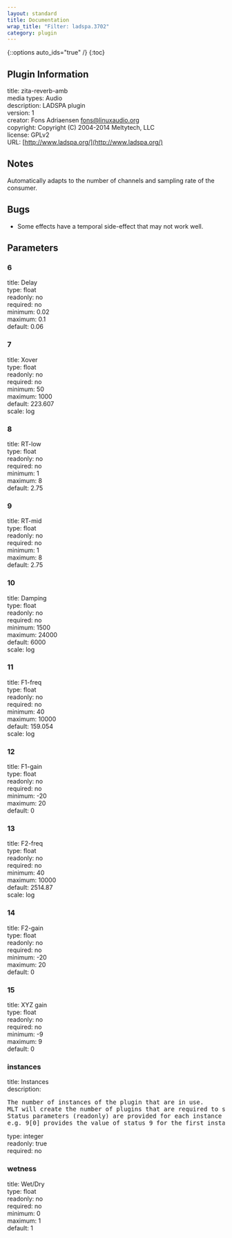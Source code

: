 ```yaml
---
layout: standard
title: Documentation
wrap_title: "Filter: ladspa.3702"
category: plugin
---
```

{::options auto_ids="true" /}
{:toc}

## Plugin Information

title: zita-reverb-amb  
media types:
Audio  
description: LADSPA plugin  
version: 1  
creator: Fons Adriaensen <fons@linuxaudio.org>  
copyright: Copyright (C) 2004-2014 Meltytech, LLC  
license: GPLv2  
URL: [http://www.ladspa.org/](http://www.ladspa.org/)  

## Notes

Automatically adapts to the number of channels and sampling rate of the consumer.
## Bugs

* Some effects have a temporal side-effect that may not work well.

## Parameters

### 6

title: Delay    
type: float  
readonly: no  
required: no  
minimum: 0.02  
maximum: 0.1  
default: 0.06  

### 7

title: Xover    
type: float  
readonly: no  
required: no  
minimum: 50  
maximum: 1000  
default: 223.607  
scale: log  

### 8

title: RT-low    
type: float  
readonly: no  
required: no  
minimum: 1  
maximum: 8  
default: 2.75  

### 9

title: RT-mid    
type: float  
readonly: no  
required: no  
minimum: 1  
maximum: 8  
default: 2.75  

### 10

title: Damping    
type: float  
readonly: no  
required: no  
minimum: 1500  
maximum: 24000  
default: 6000  
scale: log  

### 11

title: F1-freq    
type: float  
readonly: no  
required: no  
minimum: 40  
maximum: 10000  
default: 159.054  
scale: log  

### 12

title: F1-gain    
type: float  
readonly: no  
required: no  
minimum: -20  
maximum: 20  
default: 0  

### 13

title: F2-freq    
type: float  
readonly: no  
required: no  
minimum: 40  
maximum: 10000  
default: 2514.87  
scale: log  

### 14

title: F2-gain    
type: float  
readonly: no  
required: no  
minimum: -20  
maximum: 20  
default: 0  

### 15

title: XYZ gain    
type: float  
readonly: no  
required: no  
minimum: -9  
maximum: 9  
default: 0  

### instances

title: Instances    
description:
<pre>
The number of instances of the plugin that are in use.
MLT will create the number of plugins that are required to support the number of audio channels.
Status parameters (readonly) are provided for each instance and are accessed by specifying the instance number after the identifier (starting at zero).
e.g. 9[0] provides the value of status 9 for the first instance.
</pre>
type: integer  
readonly: true  
required: no  

### wetness

title: Wet/Dry    
type: float  
readonly: no  
required: no  
minimum: 0  
maximum: 1  
default: 1  

